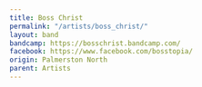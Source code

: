 ```yaml
---
title: Boss Christ
permalink: "/artists/boss_christ/"
layout: band
bandcamp: https://bosschrist.bandcamp.com/
facebook: https://www.facebook.com/bosstopia/
origin: Palmerston North
parent: Artists
---
```

